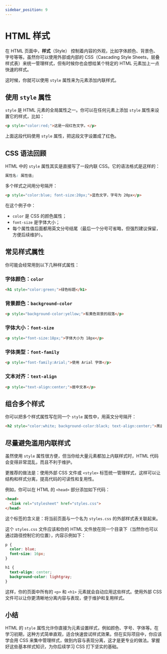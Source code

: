 ```yaml
---
sidebar_position: 9
---
```


# HTML 样式

在 HTML 页面中，**样式**（Style） 控制着内容的外观，比如字体颜色、背景色、字号等等。虽然你可以使用外部或内部的 CSS（Cascading Style Sheets，层叠样式表）来统一管理样式，但有时候你也会想给某个特定的 HTML 元素加上一点快速的样式。

这时候，你就可以使用 `style` 属性来为元素添加内联样式。



## 使用 `style` 属性

`style` 是 HTML 元素的全局属性之一。你可以在任何元素上添加 `style` 属性来设置它的样式，比如：

```html
<p style="color:red;">这是一段红色文字。</p>
```

上面这段代码使用 `style` 属性，把这段文字设置成了红色。



## CSS 语法回顾

HTML 中的 `style` 属性其实是直接写了一段内联 CSS。它的语法格式是这样的：

```css
属性名: 属性值;
```

多个样式之间用分号隔开：

```html
<p style="color:blue; font-size:20px;">蓝色文字，字号为 20px</p>
```

在这个例子中：

- `color` 是 CSS 的颜色属性；
- `font-size` 是字体大小；
- 每个属性值后面都用英文分号结尾（最后一个分号可省略，但强烈建议保留，方便后续维护）。



## 常见样式属性

你可能会经常用到以下几种样式属性：

### 字体颜色：`color`

```html
<h1 style="color:green;">绿色标题</h1>
```

### 背景颜色：`background-color`

```html
<p style="background-color:yellow;">有黄色背景的段落</p>
```

### 字体大小：`font-size`

```html
<p style="font-size:18px;">字体大小为 18px</p>
```

### 字体类型：`font-family`

```html
<p style="font-family:Arial;">使用 Arial 字体</p>
```

### 文本对齐：`text-align`

```html
<p style="text-align:center;">居中文本</p>
```



## 组合多个样式

你可以把多个样式属性写在同一个 `style` 属性中，用英文分号隔开：

```html
<h2 style="color:white; background-color:black; text-align:center;">黑底白字居中标题</h2>
```



## 尽量避免滥用内联样式

虽然使用 `style` 属性很方便，但当你给大量元素都加上内联样式时，HTML 代码会变得非常混乱，而且不利于维护。

更推荐的做法是：使用外部 CSS 文件或 `<style>` 标签统一管理样式，这样可以让结构和样式分离，提高代码的可读性和复用性。

例如，你可以在 HTML 的 `<head>` 部分添加如下代码：

```html
<head>
  <link rel="stylesheet" href="styles.css">
</head>
```

这个标签的含义是：将当前页面与一个名为 `styles.css` 的外部样式表关联起来。

这个 `styles.css` 文件应该和你的 HTML 文件放在同一个目录下（当然你也可以通过路径控制它的位置），内容示例如下：

```css
p {
  color: blue;
  font-size: 16px;
}

h1 {
  text-align: center;
  background-color: lightgray;
}
```

这样，你的页面中所有的 `<p>` 和 `<h1>` 元素就会自动应用这些样式。使用外部 CSS 文件可以让你更清晰地分离内容与表现，便于维护和复用样式。



## 小结

HTML 的 `style` 属性允许你直接为元素设置样式，例如颜色、字号、字体等。在学习初期，这种方式简单直观，适合快速尝试样式效果。但在实际项目中，你应该学会用 CSS 来集中管理样式，做到内容与表现分离，这才是更专业的做法。掌握好这些基本样式知识，为你后续学习 CSS 打下坚实的基础。
